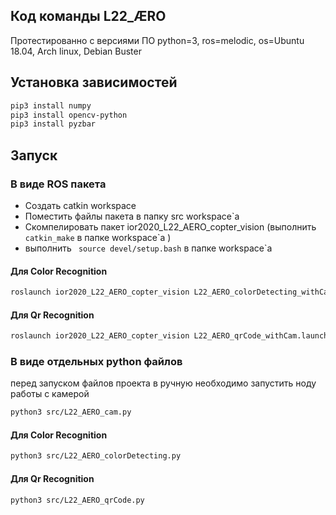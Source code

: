 ## Код команды **L22_ÆRO**

Протестированно с версиями ПО python=3, ros=melodic, os=Ubuntu 18.04, Arch linux, Debian Buster
## Установка зависимостей
```bash
pip3 install numpy
pip3 install opencv-python
pip3 install pyzbar
```
## Запуск
### В виде ROS пакета
 - Создать catkin workspace 
 - Поместить файлы пакета в папку src workspace`а
 - Cкомпелировать пакет ior2020_L22_AERO_copter_vision  (выполнить ``` catkin_make``` в папке workspace`a )
 - выполнить ``` source devel/setup.bash``` в папке workspace`a 
#### Для Color Recognition
```bash
roslaunch ior2020_L22_AERO_copter_vision L22_AERO_colorDetecting_withCam.launch
```
#### Для Qr Recognition
```bash
roslaunch ior2020_L22_AERO_copter_vision L22_AERO_qrCode_withCam.launch
```
### В виде отдельных python файлов
перед запуском файлов проекта в ручную необходимо запустить ноду работы с камерой  
```bash
python3 src/L22_AERO_cam.py
```
#### Для Color Recognition
```bash
python3 src/L22_AERO_colorDetecting.py
```
#### Для Qr Recognition
```bash
python3 src/L22_AERO_qrCode.py
```
